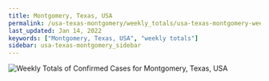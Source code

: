 ```yaml
---
title: Montgomery, Texas, USA
permalink: /usa-texas-montgomery/weekly_totals/usa-texas-montgomery-weekly_totals.html
last_updated: Jan 14, 2022
keywords: ["Montgomery, Texas, USA", "weekly totals"]
sidebar: usa-texas-montgomery_sidebar
---
```


![Weekly Totals of Confirmed Cases for Montgomery, Texas, USA](/covid_tracker/images/graphs/usa-texas-montgomery-weekly_totals_graph.png)
